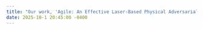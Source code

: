 ```yaml
---
title: "Our work, 'Agile: An Effective Laser-Based Physical Adversarial Attack against Face Recognition' has been demonstrated in the AI summit \*Falling into AI\* with Google!"
date: 2025-10-1 20:45:00 -0400
---
```


